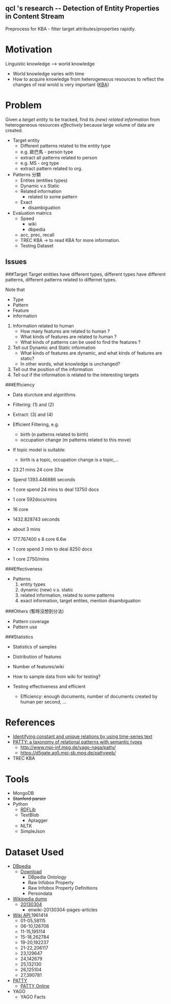 qcl 's research -- Detection of Entity Properties in Content Stream
-----------
Preprocess for KBA - filter target attributes/properties rapidly.

# Motivation
Linguistic knowledge --> world knowledge

* World knowledge varies with time
* How to acquire knowledge from heterogeneous resources to reflect the changes of real wrold is very important ([KBA](http://trec-kba.org/))


# Problem
Given a _target entity_ to be tracked, find its _(new)_ _related_ _information_ from heterogeneous resources *effectively* because large volume of data are created.

* Target entity 
    * Different patterns related to the entity type
    * e.g. 歐巴馬 - person type 
    * extract all patterns related to person
    * e.g. MS - org type
    * extract pattern related to org.
* Patterns 分類
    * Entites (entities types)
    * Dynamic v.s Static
    * Related information
        * related to some pattern
    * Exact 
        * disambiguation
* Evaluation matrics
    * Speed
        * wiki
        * dbpedia
    * acc, prec, recall
    * TREC KBA  -> to read KBA for more information.
    * Testing Dataset

## Issues
###Target
Target entities have different types, different types have different patterns, different patterns related to differnet types. 

Note that
* Type
* Pattern
* Feature
* Information


1. Information related to human
    * How many features are related to human ?
    * What kinds of features are related to human ?
    * What kinds of patterns can be used to find the features ?
2. Tell out Dynamic and Static information
    * What kinds of features are dynamic, and what kinds of features are static?
    * In other words, what knowledge is unchanged?
3. Tell out the position of the information
4. Tell out if the information is related to the interesting targets

###Efficiency
* Data sturcture and algorithms
* Filtering: (1) and (2)
* Extract: (3) and (4)
* Efficient Filtering, e.g.
    * birth (n patterns related to birth)
    * occupation change (m patterns related to this move)
* If topic model is suitable:
    * birth is a topic, occupation change is a topic,...

* 23.21 mins 24 core 33w
* Spend 1393.446886 seconds
* 1 core spend 24 mins to deal 13750 docs
* 1 core 592docs/mins
* 16 core
* 1432.828743 seconds
* about 3 mins
* 177.767400 s  8 core 6.6w
* 1 core spend 3 min to deal 8250 docs
* 1 core 2750/mins

###Effectiveness
* Patterns
    1. entity types
    2. dynamic (new) v.s. static 
    3. related information, related to some patterns
    4. exact information, target entites, mention disambiguation

###Others (暫時沒想到分法)
* Pattern coverage
* Pattern use

###Statistics
* Statistics of samples
* Distribution of features
* Number of features/wiki

* How to sample data from wiki for testing?
* Testing effectiveness and efficient
    * Efficiency: enough documents, number of documents created by human per second, ...

# References
* [Identifying constant and unique relations by using time-series text](http://dl.acm.org/citation.cfm?id=2391044)
* [PATTY: a taxonomy of relational patterns with semantic types](http://dl.acm.org/citation.cfm?id=2391076)
    * http://www.mpi-inf.mpg.de/yago-naga/patty/
    * https://d5gate.ag5.mpi-sb.mpg.de/pattyweb/
* TREC KBA

# Tools
* MongoDB
* <del>Stanford parser</del>
* Python
    * [RDFLib](https://github.com/RDFLib/rdflib)
    * TextBlob
        * Aptagger
    * NLTK
    * SimpleJson

# Dataset Used
* [DBpedia](http://wiki.dbpedia.org/Datasets)
    * [Download](http://wiki.dbpedia.org/Downloads39)
        * DBpedia Ontology
        * Raw Infobox Property
        * Raw Infobox Property Definitions
        * Persondata
* [Wikipedia dump](http://en.wikipedia.org/wiki/Wikipedia:Database_download)
    * [20130304](http://dumps.wikimedia.org/enwiki/20130304/)
        * enwiki-20130304-pages-articles
* [Wiki API](),1961414 
    * 01-05,58115
    * 06-10,126706
    * 11-15,195114
    * 15-18,262784
    * 19-20,192237
    * 21-22,206117
    * 23,129647
    * 24,142679
    * 25,132130
    * 26,125104
    * 27,390781
* [PATTY](http://www.mpi-inf.mpg.de/yago-naga/patty/)
    * [PATTY Online](https://d5gate.ag5.mpi-sb.mpg.de/pattyweb/)
* YAGO
    * YAGO Facts
